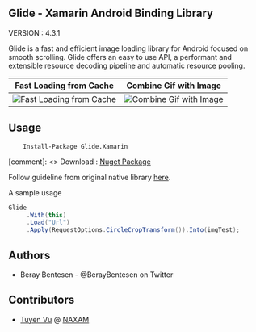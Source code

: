 ## Glide - Xamarin Android Binding Library

VERSION : 4.3.1

Glide is a fast and efficient image loading library for Android focused on smooth scrolling. Glide offers an easy to use API, a performant and extensible resource decoding pipeline and automatic resource pooling.


|Fast Loading from Cache|Combine Gif with Image|
|---|---|
|![Fast Loading from Cache](http://g.recordit.co/JShY8Oe64y.gif)|![Combine Gif with Image](http://g.recordit.co/p2oEN2bLIn.gif)|


## Usage

```
    Install-Package Glide.Xamarin
```

[comment]: <> Download : [Nuget Package](https://www.nuget.org/packages/Glide.Xamarin/4.1.1)

Follow guideline from original native library [here](http://bumptech.github.io/glide/).

A sample usage

```cs
Glide
     .With(this)
     .Load("Url")
     .Apply(RequestOptions.CircleCropTransform()).Into(imgTest);
```

Authors
------

- Beray Bentesen -  @BerayBentesen on Twitter

Contributors
------
- [Tuyen Vu](https://github.com/kanvuduc) @ [NAXAM](http://naxam.net)